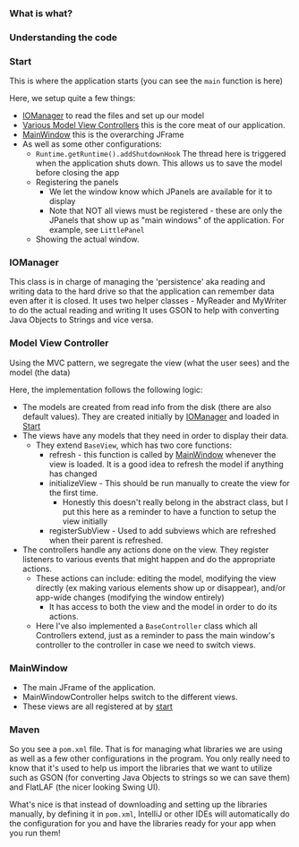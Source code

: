 ### What is what?

### Understanding the code

### Start

This is where the application starts (you can see the `main` function is here)

Here, we setup quite a few things:

* [IOManager](#iomanager) to read the files and set up our model
* [Various Model View Controllers](#model-view-controller) this is the core meat of our application.
* [MainWindow](#mainwindow) this is the overarching JFrame
* As well as some other configurations:
    * `Runtime.getRuntime().addShutdownHook` The thread here is triggered when the application shuts down. This allows
      us to save the model before closing the app
    * Registering the panels
        * We let the window know which JPanels are available for it to display
        * Note that NOT all views must be registered - these are only the JPanels that show up as "main windows" of the
          application. For example, see `LittlePanel`
    * Showing the actual window.

### IOManager

This class is in charge of managing the 'persistence' aka reading and writing data to the hard drive so that the
application can remember data even after it is closed. It uses two helper classes - MyReader and MyWriter to do the
actual reading and writing It uses GSON to help with converting Java Objects to Strings and vice versa.

### Model View Controller

Using the MVC pattern, we segregate the view (what the user sees) and the model (the data)

Here, the implementation follows the following logic:

* The models are created from read info from the disk (there are also default values). They are created initially by
  [IOManager](#iomanager) and loaded in [Start](#start)
* The views have any models that they need in order to display their data.
    * They extend `BaseView`, which has two core functions:
        * refresh - this function is called by [MainWindow](#mainwindow) whenever the view is loaded. It is a good idea
          to refresh the model if anything has changed
        * initializeView - This should be run manually to create the view for the first time.
            * Honestly this doesn't really belong in the abstract class, but I put this here as a reminder to have a
              function to setup the view initially
        * registerSubView - Used to add subviews which are refreshed when their parent is refreshed.
* The controllers handle any actions done on the view. They register listeners to various events that might happen and
  do the appropriate actions.
    * These actions can include: editing the model, modifying the view directly (ex making various elements show up or
      disappear), and/or app-wide changes (modifying the window entirely)
        * It has access to both the view and the model in order to do its actions.
    * Here I've also implemented a `BaseController` class which all Controllers extend, just as a reminder to pass the
      main window's controller to the controller in case we need to switch views.

### MainWindow

* The main JFrame of the application.
* MainWindowController helps switch to the different views.
* These views are all registered at by [start](#start)

### Maven

So you see a `pom.xml` file. That is for managing what libraries we are using as well as a few other configurations in
the program. You only really need to know that it's used to help us import the libraries that we want to utilize such as
GSON (for converting Java Objects to strings so we can save them) and FlatLAF (the nicer looking Swing UI).

What's nice is that instead of downloading and setting up the libraries manually, by defining it in `pom.xml`, IntelliJ
or other IDEs will automatically do the configuration for you and have the libraries ready for your app when you run
them!


